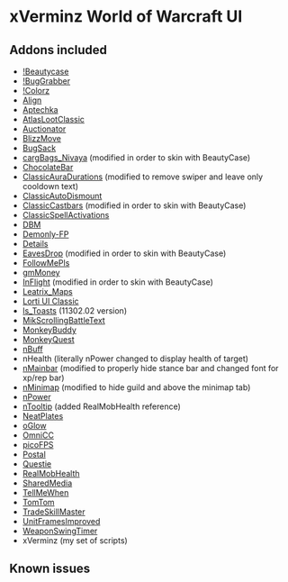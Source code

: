 # xVerminz World of Warcraft UI

## Addons included

-   [!Beautycase](https://www.wowinterface.com/downloads/info19675-Beautycase.html)
-   [!BugGrabber](https://www.wowinterface.com/downloads/info23141-BugGrabber.html)
-   [!Colorz](https://github.com/lithammer/NeavUI/tree/master/Interface/AddOns/!Colorz)
-   [Align](https://www.wowinterface.com/downloads/info6153-Align.html)
-   [Aptechka](https://www.wowinterface.com/downloads/info25050-AptechkaClassic.html)
-   [AtlasLootClassic](https://www.wowinterface.com/downloads/info25185-AtlasLootClassic.html)
-   [Auctionator](https://www.wowinterface.com/downloads/info24958-AuctionatorClassicquickfix.html)
-   [BlizzMove](https://www.wowinterface.com/downloads/info25092-BlizzMoveClassic.html)
-   [BugSack](https://www.wowinterface.com/downloads/info5995-BugSack.html)
-   [cargBags_Nivaya](https://www.wowinterface.com/downloads/info22329-cargBagsNivayaRealUIstandalone.html) (modified in order to skin with BeautyCase)
-   [ChocolateBar](https://www.wowinterface.com/downloads/info12326-ChocolateBarBrokerDisplay.html)
-   [ClassicAuraDurations](https://www.wowinterface.com/downloads/info25006-ClassicAuraDurations.html) (modified to remove swiper and leave only cooldown text)
-   [ClassicAutoDismount](https://www.wowinterface.com/downloads/info25010-ClassicAutoDismount.html)
-   [ClassicCastbars](https://www.wowinterface.com/downloads/info24925-ClassicCastbars.html) (modified in order to skin with BeautyCase)
-   [ClassicSpellActivations](https://www.wowinterface.com/downloads/info25000-ClassicSpellActivations.html)
-   [DBM](https://www.wowinterface.com/downloads/info24921-DeadlyBossMods-Classic.html)
-   [Demonly-FP](https://www.wowinterface.com/downloads/info25273-DemonlysFlightMasterMap.html)
-   [Details](https://www.wowinterface.com/downloads/info25068-DetailsDamageMeterClassic.html)
-   [EavesDrop](https://www.curseforge.com/wow/addons/eavesdropclassic/files) (modified in order to skin with BeautyCase)
-   [FollowMePls](https://github.com/techiew/FollowMePls)
-   [gmMoney](https://www.wowinterface.com/downloads/info16245-gMoney.html)
-   [InFlight](https://www.wowinterface.com/downloads/info25202-InFlightClassic.html) (modified in order to skin with BeautyCase)
-   [Leatrix_Maps](https://www.curseforge.com/wow/addons/leatrix-maps-classic)
-   [Lorti UI Classic](https://github.com/Chordsy/Lorti-UI-Classic)
-   [ls_Toasts](https://www.curseforge.com/wow/addons/ls-toasts/files) (11302.02 version)
-   [MikScrollingBattleText](https://www.wowinterface.com/downloads/info24962-MikScrollingBattleTextClassicquickfix.html)
-   [MonkeyBuddy](https://www.wowinterface.com/downloads/info25136-MonkeyBuddyClassic.html)
-   [MonkeyQuest](https://www.wowinterface.com/downloads/info25137-MonkeyQuestClassic.html)
-   [nBuff](https://github.com/L3n1n/NeavUI-Classic)
-   nHealth (literally nPower changed to display health of target)
-   [nMainbar](https://github.com/L3n1n/NeavUI-Classic) (modified to properly hide stance bar and changed font for xp/rep bar)
-   [nMinimap](https://github.com/L3n1n/NeavUI-Classic) (modified to hide guild and above the minimap tab)
-   [nPower](https://github.com/L3n1n/NeavUI-Classic)
-   [nTooltip](https://github.com/L3n1n/NeavUI-Classic) (added RealMobHealth reference)
-   [NeatPlates](https://www.curseforge.com/wow/addons/neatplates)
-   [oGlow](https://www.wowinterface.com/downloads/info25098-oGlowClassic.html)
-   [OmniCC](https://www.wowinterface.com/downloads/info24989-OmniCCClassic.html)
-   [picoFPS](https://www.wowinterface.com/downloads/info10240-picoFPS.html)
-   [Postal](https://www.wowinterface.com/downloads/info25366-Postal_Classic.html)
-   [Questie](https://www.wowinterface.com/downloads/info24994-Questie.html)
-   [RealMobHealth](https://www.wowinterface.com/downloads/info24924-RealMobHealth.html)
-   [SharedMedia](https://www.curseforge.com/wow/addons/sharedmedia)
-   [TellMeWhen](https://www.wowinterface.com/downloads/info25152-TellMeWhenClassic.html)
-   [TomTom](https://www.wowinterface.com/downloads/info7032-TomTom.html)
-   [TradeSkillMaster](https://www.tradeskillmaster.com/)
-   [UnitFramesImproved](https://www.wowisclassic.com/en/addons/unitframesimproved/)
-   [WeaponSwingTimer](https://www.wowinterface.com/downloads/info25004-WeaponSwingTimer.html)
-   xVerminz (my set of scripts)

## Known issues
